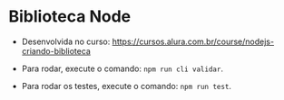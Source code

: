 # Biblioteca Node

- Desenvolvida no curso: https://cursos.alura.com.br/course/nodejs-criando-biblioteca

- Para rodar, execute o comando: `npm run cli validar`.

- Para rodar os testes, execute o comando: `npm run test`.
